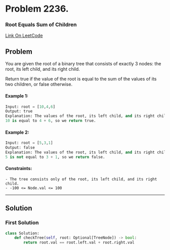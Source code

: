 # Problem 2236. 
### Root Equals Sum of Children

[Link On LeetCode](https://leetcode.com/problems/root-equals-sum-of-children/)

## Problem
You are given the root of a binary tree that consists of exactly 3 nodes: the root, its left child, and its right child.

Return true if the value of the root is equal to the sum of the values of its two children, or false otherwise.


#### Example 1:
```python
Input: root = [10,4,6]
Output: true
Explanation: The values of the root, its left child, and its right child are 10, 4, and 6, respectively.
10 is equal to 4 + 6, so we return true.
```
#### Example 2:
```python
Input: root = [5,3,1]
Output: false
Explanation: The values of the root, its left child, and its right child are 5, 3, and 1, respectively.
5 is not equal to 3 + 1, so we return false.
```

#### Constraints:
```
- The tree consists only of the root, its left child, and its right child.
- -100 <= Node.val <= 100
```

---
## Solution

### First Solution

```python
class Solution:
    def checkTree(self, root: Optional[TreeNode]) -> bool:
        return root.val == root.left.val + root.right.val
```


